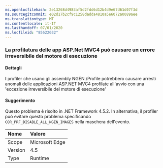 ```yaml
---
ms.openlocfilehash: 2e13268d4983af5d2fdd6d12b4d9e67d61d07f3d
ms.sourcegitcommit: e02d17b2cf9c1258dadda4810a5e6072a0089aee
ms.translationtype: MT
ms.contentlocale: it-IT
ms.lasthandoff: 07/01/2020
ms.locfileid: "85622032"
---
```

### <a name="profiling-aspnet-mvc4-apps-can-lead-to-fatal-execution-engine-error"></a>La profilatura delle app ASP.Net MVC4 può causare un errore irreversibile del motore di esecuzione

#### <a name="details"></a>Dettagli

I profiler che usano gli assembly NGEN /Profile potrebbero causare arresti anomali delle applicazioni ASP.NET MVC4 profilate all'avvio con una 'eccezione irreversibile del motore di esecuzione'

#### <a name="suggestion"></a>Suggerimento

Questo problema è risolto in .NET Framework 4.5.2. In alternativa, il profiler può evitare questo problema specificando <code>COR_PRF_DISABLE_ALL_NGEN_IMAGES</code> nella maschera dell'evento.

| Nome    | Valore       |
|:--------|:------------|
| Scope   |Microsoft Edge|
|Version|4.5|
|Type|Runtime|
